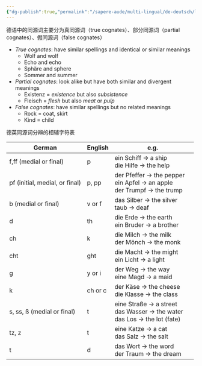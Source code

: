 ```yaml
---
{"dg-publish":true,"permalink":"/sapere-aude/multi-lingual/de-deutsch/lektion-2/","dgPassFrontmatter":true,"created":"2025-02-23T11:52:57.824+08:00","updated":"2025-03-13T22:11:05.177+08:00"}
---
```


德语中的同源词主要分为真同源词（true cognates）、部分同源词（partial cognates）、假同源词（false cognates）
- *True cognates*: have similar spellings and identical or similar meanings
	- Wolf and wolf
	- Echo and echo
	- Sphäre and sphere
	- Sommer and summer
- *Partial cognates*: look alike but have both similar and divergent meanings 
	- Existenz = *existence* but also *subsistence*
	- Fleisch = *flesh* but also *meat* or *pulp*
- *False cognates*: have similar spellings but no related meanings
	- Rock = coat, skirt
	- Kind = child

德英同源词分辨的相辅字符表

| German                         | English | e.g.                                                                           |
| ------------------------------ | ------- | ------------------------------------------------------------------------------ |
| f,ff (medial or final)         | p       | ein Schiff → a ship　<br>die Hilfe → the help                                   |
| pf (initial, medial, or final) | p, pp   | der Pfeffer → the pepper　<br>ein Apfel → an apple　<br>der Trumpf → the trump   |
| b (medial or final)            | v or f  | das Silber → the silver　<br>taub → deaf                                        |
| d                              | th      | die Erde → the earth　<br>ein Bruder → a brother                                |
| ch                             | k       | die Milch → the milk　<br>der Mönch → the monk                                  |
| cht                            | ght     | die Macht → the might　<br>ein Licht → a light                                  |
| g                              | y or i  | der Weg → the way　<br>eine Magd → a maid                                       |
| k                              | ch or c | der Käse → the cheese　<br>die Klasse → the class                               |
| s, ss, ß (medial or final)     | t       | eine Straße → a street　<br>das Wasser → the water　<br>das Los → the lot (fate) |
| tz, z                          | t       | eine Katze → a cat　<br>das Salz → the salt                                     |
| t                              | d       | das Wort → the word　<br>der Traum → the dream                                  |

